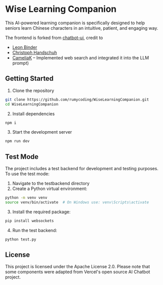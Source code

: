 # Wise Learning Companion

This AI-powered learning companion is specifically designed to help seniors learn Chinese characters in an intuitive, patient, and engaging way. 

The frontend is forked from [chatbot-ui](https://github.com/ChristophHandschuh/chatbot-ui.git), credit to 
- [Leon Binder](https://github.com/LeonBinder)
- [Christoph Handschuh](https://github.com/ChristophHandschuh)
- [CameliaK](https://github.com/CameliaK) – Implemented web search and integrated it into the LLM prompt)

## Getting Started

1. Clone the repository
```bash
git clone https://github.com/rumycoding/WiseLearningCompanion.git
cd WiseLearningCompanion
```

2. Install dependencies
```bash
npm i
```

3. Start the development server
```bash
npm run dev
```

## Test Mode

The project includes a test backend for development and testing purposes. To use the test mode:

1. Navigate to the testbackend directory
2. Create a Python virtual environment:
```bash
python -m venv venv
source venv/bin/activate  # On Windows use: venv\Scripts\activate
```
3. Install the required package:
```bash
pip install websockets
```
4. Run the test backend:
```bash
python test.py
```

## License

This project is licensed under the Apache License 2.0. Please note that some components were adapted from Vercel's open source AI Chatbot project.
